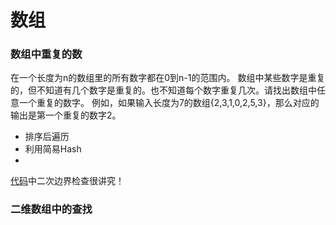 # 数组

### 数组中重复的数

在一个长度为n的数组里的所有数字都在0到n-1的范围内。 数组中某些数字是重复的，但不知道有几个数字是重复的。也不知道每个数字重复几次。请找出数组中任意一个重复的数字。 例如，如果输入长度为7的数组{2,3,1,0,2,5,3}，那么对应的输出是第一个重复的数字2。

* 排序后遍历
* 利用简易Hash
* 

[代码](..\src\com\offer\sword\DuplicateNumInArray.java)中二次边界检查很讲究！

### 二维数组中的查找

